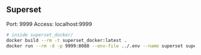 ## Superset

Port: 9999
Access: localhost:9999

```bash
# inside superset_docker/
docker build --rm -t superset_docker:latest .
docker run --rm -d -p 9999:8088 --env-file ../.env --name superset superset_docker:latest
```
